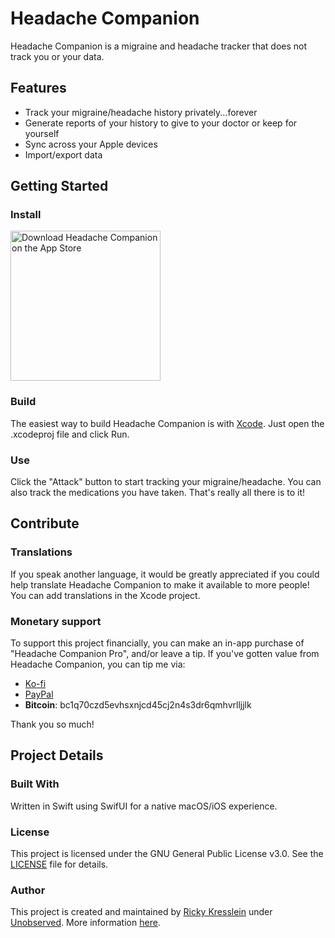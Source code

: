 # Headache Companion
Headache Companion is a migraine and headache tracker that does not track you or your data.

## Features
* Track your migraine/headache history privately...forever
* Generate reports of your history to give to your doctor or keep for yourself
* Sync across your Apple devices
* Import/export data

## Getting Started

### Install

<a href="https://apps.apple.com/app/headache-companion/id6446802809"><img width='240' alt="Download Headache Companion on the App Store" src="https://furtherance.app/images/app-store-black.svg"/></a>

### Build
The easiest way to build Headache Companion is with [Xcode](https://apps.apple.com/us/app/xcode/id497799835?mt=12). Just open the .xcodeproj file and click Run.

### Use
Click the "Attack" button to start tracking your migraine/headache. You can also track the medications you have taken. That's really all there is to it!

## Contribute

### Translations
If you speak another language, it would be greatly appreciated if you could help translate Headache Companion to make it available to more people! You can add translations in the Xcode project.

### Monetary support
To support this project financially, you can make an in-app purchase of "Headache Companion Pro", and/or leave a tip.
If you've gotten value from Headache Companion, you can tip me via:
* [Ko-fi](https://ko-fi.com/unobserved)
* [PayPal](https://www.paypal.com/donate/?hosted_button_id=TLYY8YZ424VRL)
* **Bitcoin**: bc1q70czd5evhsxnjcd45cj2n4s3dr6qmhvrlljjlk

Thank you so much!

## Project Details

### Built With
Written in Swift using SwifUI for a native macOS/iOS experience.

### License
This project is licensed under the GNU General Public License v3.0. See the [LICENSE](LICENSE) file for details.

### Author
This project is created and maintained by [Ricky Kresslein](https://kressle.in) under [Unobserved](https://unobserved.io). More information [here](https://headachecompanion.app).
